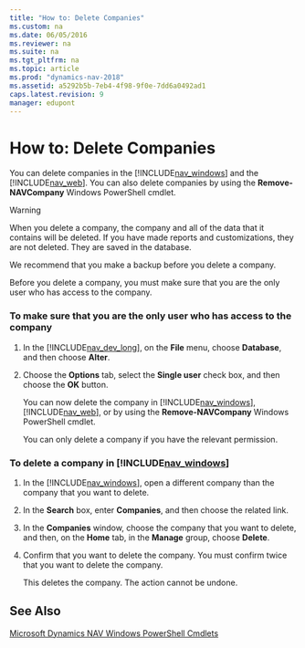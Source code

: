 ```yaml
---
title: "How to: Delete Companies"
ms.custom: na
ms.date: 06/05/2016
ms.reviewer: na
ms.suite: na
ms.tgt_pltfrm: na
ms.topic: article
ms.prod: "dynamics-nav-2018"
ms.assetid: a5292b5b-7eb4-4f98-9f0e-7dd6a0492ad1
caps.latest.revision: 9
manager: edupont
---
```

# How to: Delete Companies
You can delete companies in the [!INCLUDE[nav_windows](includes/nav_windows_md.md)] and the [!INCLUDE[nav_web](includes/nav_web_md.md)]. You can also delete companies by using the **Remove-NAVCompany** Windows PowerShell cmdlet.  
  
> [!WARNING]  
>  When you delete a company, the company and all of the data that it contains will be deleted. If you have made reports and customizations, they are not deleted. They are saved in the database.  
  
 We recommend that you make a backup before you delete a company.  
  
 Before you delete a company, you must make sure that you are the only user who has access to the company.  
  
### To make sure that you are the only user who has access to the company  
  
1. In the [!INCLUDE[nav_dev_long](includes/nav_dev_long_md.md)], on the **File** menu, choose **Database**, and then choose **Alter**.  
  
2. Choose the **Options** tab, select the **Single user** check box, and then choose the **OK** button.  
  
   You can now delete the company in [!INCLUDE[nav_windows](includes/nav_windows_md.md)], [!INCLUDE[nav_web](includes/nav_web_md.md)], or by using the **Remove-NAVCompany** Windows PowerShell cmdlet.  
  
   You can only delete a company if you have the relevant permission.  
  
### To delete a company in [!INCLUDE[nav_windows](includes/nav_windows_md.md)]  
  
1. In the [!INCLUDE[nav_windows](includes/nav_windows_md.md)], open a different company than the company that you want to delete.
  
2. In the **Search** box, enter **Companies**, and then choose the related link.  
  
3. In the **Companies** window, choose the company that you want to delete, and then, on the **Home** tab, in the **Manage** group, choose **Delete**.  
  
4. Confirm that you want to delete the company. You must confirm twice that you want to delete the company.  
  
   This deletes the company. The action cannot be undone.  
  
## See Also  
 [Microsoft Dynamics NAV Windows PowerShell Cmdlets](Microsoft-Dynamics-NAV-Windows-PowerShell-Cmdlets.md)